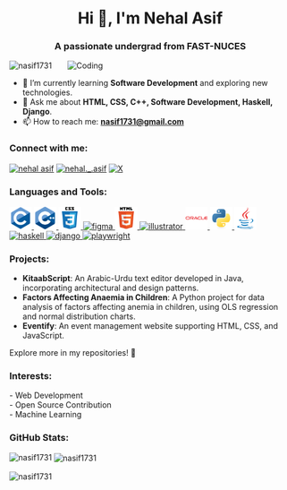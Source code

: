 <h1 align="center">Hi 👋, I'm Nehal Asif</h1>
<h3 align="center">A passionate undergrad from FAST-NUCES</h3>
<img align="right" alt="Coding" width="400" src="https://cdn.dribbble.com/users/1364029/screenshots/16093268/media/68e82a7fb4904614a9066d6b540c14b2.gif">
<p align="left"> <img src="https://komarev.com/ghpvc/?username=nasif1731&label=Profile%20views&color=0e75b6&style=flat" alt="nasif1731" /> </p>

- 🌱 I’m currently learning **Software Development** and exploring new technologies.
- 💬 Ask me about **HTML, CSS, C++, Software Development, Haskell, Django**.
- 📫 How to reach me: **[nasif1731@gmail.com](mailto:nasif1731@gmail.com)**

<h3 align="left">Connect with me:</h3>
<p align="left">
<a href="https://linkedin.com/in/nehal-asif" target="blank"><img align="center" src="https://raw.githubusercontent.com/rahuldkjain/github-profile-readme-generator/master/src/images/icons/Social/linked-in-alt.svg" alt="nehal asif" height="30" width="40" /></a>
<a href="https://instagram.com/nehal._.asif" target="blank"><img align="center" src="https://raw.githubusercontent.com/rahuldkjain/github-profile-readme-generator/master/src/images/icons/Social/instagram.svg" alt="nehal._.asif" height="30" width="40" /></a>
<a href="https://x.com/nasif1731" target="blank"><img align="center" src="https://img.freepik.com/free-vector/new-2023-twitter-logo-x-icon-design_1017-45418.jpg?size=338&ext=jpg&ga=GA1.1.967060102.1729382400&semt=ais_hybrid" alt="X" height="30" width="30" /></a>
</p>

<h3 align="left">Languages and Tools:</h3>
<p align="left"> 
    <a href="https://www.cprogramming.com/" target="_blank" rel="noreferrer"> 
        <img src="https://raw.githubusercontent.com/devicons/devicon/master/icons/c/c-original.svg" alt="c" width="40" height="40"/> 
    </a> 
    <a href="https://www.w3schools.com/cpp/" target="_blank" rel="noreferrer"> 
        <img src="https://raw.githubusercontent.com/devicons/devicon/master/icons/cplusplus/cplusplus-original.svg" alt="cplusplus" width="40" height="40"/> 
    </a> 
    <a href="https://www.w3schools.com/css/" target="_blank" rel="noreferrer"> 
        <img src="https://raw.githubusercontent.com/devicons/devicon/master/icons/css3/css3-original-wordmark.svg" alt="css3" width="40" height="40"/> 
    </a> 
    <a href="https://www.figma.com/" target="_blank" rel="noreferrer"> 
        <img src="https://www.vectorlogo.zone/logos/figma/figma-icon.svg" alt="figma" width="40" height="40"/> 
    </a> 
    <a href="https://www.w3.org/html/" target="_blank" rel="noreferrer"> 
        <img src="https://raw.githubusercontent.com/devicons/devicon/master/icons/html5/html5-original-wordmark.svg" alt="html5" width="40" height="40"/> 
    </a> 
    <a href="https://www.adobe.com/in/products/illustrator.html" target="_blank" rel="noreferrer"> 
        <img src="https://www.vectorlogo.zone/logos/adobe_illustrator/adobe_illustrator-icon.svg" alt="illustrator" width="40" height="40"/> 
    </a>
    <a href="https://www.oracle.com/" target="_blank" rel="noreferrer"> 
        <img src="https://raw.githubusercontent.com/devicons/devicon/master/icons/oracle/oracle-original.svg" alt="oracle" width="40" height="40"/> 
    </a> 
    <a href="https://www.python.org/" target="_blank" rel="noreferrer"> 
        <img src="https://raw.githubusercontent.com/devicons/devicon/master/icons/python/python-original.svg" alt="python" width="40" height="40"/> 
    </a> 
    <a href="https://www.java.com/" target="_blank" rel="noreferrer"> 
        <img src="https://raw.githubusercontent.com/devicons/devicon/master/icons/java/java-original.svg" alt="java" width="40" height="40"/> 
    </a>
    <a href="https://www.haskell.org/" target="_blank" rel="noreferrer"> 
        <img src="https://cdn-icons-png.flaticon.com/512/5968/5968259.png" alt="haskell" width="40" height="40"/> 
    </a>
    <a href="https://www.djangoproject.com/" target="_blank" rel="noreferrer"> 
        <img src="https://www.djangoproject.com/m/img/logos/django-logo-negative.svg" alt="django" width="40" height="40"/> 
    </a>
    <a href="https://playwright.dev/" target="_blank" rel="noreferrer"> 
        <img src="https://playwright.dev/img/playwright-logo.svg" alt="playwright" width="40" height="40"/> 
    </a> 
</p>

<h3 align="left">Projects:</h3>
<ul>
  <li><strong>KitaabScript</strong>: An Arabic-Urdu text editor developed in Java, incorporating architectural and design patterns.</li>
  <li><strong>Factors Affecting Anaemia in Children</strong>: A Python project for data analysis of factors affecting anemia in children, using OLS regression and normal distribution charts.</li>
  <li><strong>Eventify</strong>: An event management website supporting HTML, CSS, and JavaScript.</li>
</ul>

<p align="left">Explore more in my repositories! 🌟</p>

<h3 align="left">Interests:</h3>
<p align="left"> 
  - Web Development<br>
  - Open Source Contribution<br>
  - Machine Learning
</p>

<h3 align="left">GitHub Stats:</h3>
<p><img align="left" src="https://github-readme-stats.vercel.app/api/top-langs?username=nasif1731&show_icons=true&locale=en&layout=compact" alt="nasif1731" /></p>

<p>&nbsp;<img align="center" src="https://github-readme-stats.vercel.app/api?username=nasif1731&show_icons=true&locale=en" alt="nasif1731" /></p>

<p><img align="center" src="https://github-readme-streak-stats.herokuapp.com/?user=nasif1731&" alt="nasif1731" /></p>
